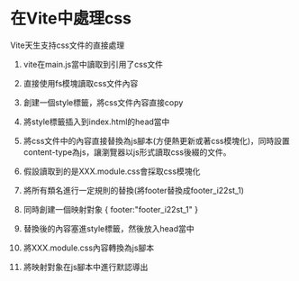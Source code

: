 # 在Vite中處理css

Vite天生支持css文件的直接處理

1. vite在main.js當中讀取到引用了css文件
2. 直接使用fs模塊讀取css文件內容
3. 創建一個style標籤，將css文件內容直接copy
4. 將style標籤插入到index.html的head當中
5. 將css文件中的內容直接替換為js腳本(方便熱更新或著css模塊化)，同時設置content-type為js，讓瀏覽器以js形式讀取css後綴的文件。

1. 假設讀取到的是XXX.module.css會採取css模塊化
2. 將所有類名進行一定規則的替換(將footer替換成footer_i22st_1)
3. 同時創建一個映射對象 { footer:"footer_i22st_1" }
4. 替換後的內容塞進style標籤，然後放入head當中
5. 將XXX.module.css內容轉換為js腳本
6. 將映射對象在js腳本中進行默認導出